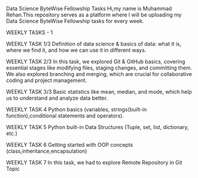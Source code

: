 Data Science ByteWise Fellowship Tasks
Hi,my name is Muhammad Rehan.This repository serves as a platform where I will be uploading my Data Science ByteWise Fellowship tasks for every week.

WEEKLY TASKS - 1

WEEKLY TASK 1/3
Definition of data science & basics of data: what it is, where we find it, and how we can use it in different ways.

WEEKLY TASK 2/3
In this task, we explored Git & GitHub basics, covering essential stages like modifying files, staging changes, and committing them. We also explored branching and merging, which are crucial for collaborative coding and project management.

WEEKLY TASK 3/3
Basic statistics like mean, median, and mode, which help us to understand and analyze data better.

WEEKLY TASK 4
Python basics (variables, strings(built-in function),conditional statements and operators).

WEEKLY TASK 5
Python built-in Data Structures (Tuple, set, list, dictionary, etc.)

WEEKLY TASK 6
Getting started with OOP concepts (class,inheritance,encapsulation)

WEEKLY TASK 7
In this task, we had to explore Remote Repository in Git Topic
